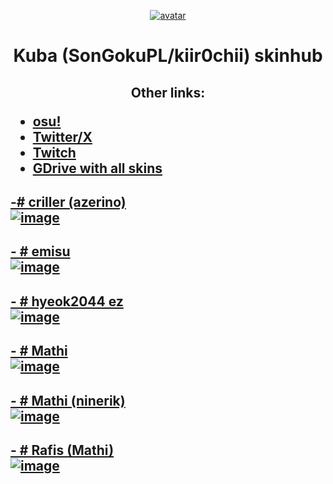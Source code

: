 <p align="center"><a href="https://osu.ppy.sh/users/9322480"><img src="https://a.ppy.sh/9322480" alt="avatar"></a></p>
<h1 align="center">Kuba (SonGokuPL/kiir0chii) skinhub</h1>
<h2> <p align="center">Other links:</p>
<ul>
  <li><a href="https://osu.ppy.sh/users/9322480">osu!</a></li>
  <li><a href="https://x.com/SonGokuPL_">Twitter/X</a></li>
  <li><a href="https://www.twitch.tv/songokupl_">Twitch</a></li>
  <li><a href="https://bit.ly/GokuSkins">GDrive with all skins</a></li>
</ul>
</h2>


<h2><a href="https://drive.google.com/file/d/1ABVKA5drEVFnuzu7R98mvjDll4CXjieO/view?usp=drive_link">-# criller (azerino)</a> </br>
<a href="https://drive.google.com/file/d/1ABVKA5drEVFnuzu7R98mvjDll4CXjieO/view?usp=drive_link""><img src="https://i.imgur.com/qI3BijR.jpg" alt="image"></a></h2>

<h2><a href="https://drive.google.com/file/d/1czB_4y2T-mme-8dIKDNhed5y69QYUBWj/view?usp=drive_link">- # emisu</a> </br>
<a href="https://drive.google.com/file/d/1czB_4y2T-mme-8dIKDNhed5y69QYUBWj/view?usp=drive_link"><img src="https://i.imgur.com/I4t08lK.jpg" alt="image"></a></h2>

<h2><a href="https://drive.google.com/file/d/1jobklNmYcnqGWPy7RZ6TnoToyd0qf1p2/view?usp=drive_link">- # hyeok2044 ez</a> </br>
<a href="https://drive.google.com/file/d/1jobklNmYcnqGWPy7RZ6TnoToyd0qf1p2/view?usp=drive_link"><img src="https://i.imgur.com/puwdQRE.jpg" alt="image"></a></h2>

<h2><a href="https://drive.google.com/file/d/1ETkD5u_srKgQtfNF6c2qBMH5vTtqIcvv/view?usp=drive_link">- # Mathi</a> </br>
<a href="https://drive.google.com/file/d/1UzO24jJ6x-MYXgNjvk15HanTO2oZCJOq/view?usp=drive_link"><img src="https://i.imgur.com/S5tUOZi.jpg" alt="image"></a></h2>

<h2><a href="https://drive.google.com/file/d/1KzxLg36I2IlVIm2F5KFnvxubLERovjrn/view?usp=drive_link">- # Mathi (ninerik)</a> </br>
<a href="https://drive.google.com/file/d/1KzxLg36I2IlVIm2F5KFnvxubLERovjrn/view?usp=drive_link"><img src="https://i.imgur.com/BBg1Y3S.jpg" alt="image"></a></h2>

<h2><a href="https://drive.google.com/file/d/1wukuJ9UOrDf5WJ09ioXSisxZPX9noa3X/view?usp=drive_link">- # Rafis (Mathi)</a> </br>
<a href="https://drive.google.com/file/d/1wukuJ9UOrDf5WJ09ioXSisxZPX9noa3X/view?usp=drive_link"><img src="https://i.imgur.com/uXR59tr.jpg" alt="image"></a></h2>
